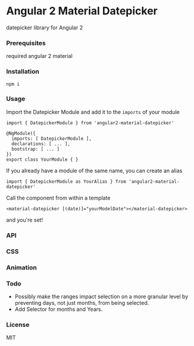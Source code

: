 # Angular 2 Material Datepicker

datepicker library for Angular 2

### Prerequisites
required angular 2 material

### Installation
```
npm i
```

### Usage
Import the Datepicker Module and add it to the `imports` of your module

```
import { DatepickerModule } from 'angular2-material-datepicker'

@NgModule({
  imports: [ DatepickerModule ],
  declarations: [ ... ],
  bootstrap: [ ... ]
})
export class YourModule { }
```
If you already have a module of the same name, you can create an alias
```
import { DatepickerModule as YourAlias } from 'angular2-material-datepicker'
```
Call the component from within a template
```
<material-datepicker [(date)]="yourModelDate"></material-datepicker>
```
and you're set!

### API


### CSS

### Animation

### Todo
- Possibly make the ranges impact selection on a more granular level by preventing days, not just months, from being selected.
- Add Selector for months and Years.

### License
MIT
